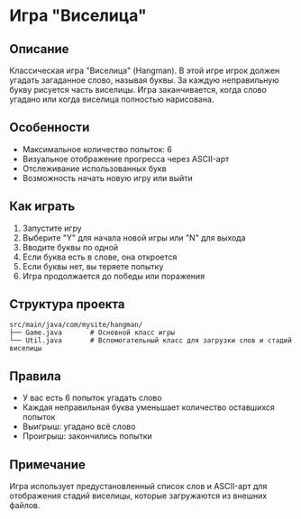 # Игра "Виселица"

## Описание
Классическая игра "Виселица" (Hangman). В этой игре игрок должен угадать загаданное слово, называя буквы. За каждую неправильную букву рисуется часть виселицы. Игра заканчивается, когда слово угадано или когда виселица полностью нарисована.

## Особенности
- Максимальное количество попыток: 6
- Визуальное отображение прогресса через ASCII-арт
- Отслеживание использованных букв
- Возможность начать новую игру или выйти

## Как играть
1. Запустите игру
2. Выберите "Y" для начала новой игры или "N" для выхода
3. Вводите буквы по одной
4. Если буква есть в слове, она откроется
5. Если буквы нет, вы теряете попытку
6. Игра продолжается до победы или поражения

## Структура проекта
```
src/main/java/com/mysite/hangman/
├── Game.java       # Основной класс игры
└── Util.java       # Вспомогательный класс для загрузки слов и стадий виселицы
```

## Правила
- У вас есть 6 попыток угадать слово
- Каждая неправильная буква уменьшает количество оставшихся попыток
- Выигрыш: угадано всё слово
- Проигрыш: закончились попытки

## Примечание
Игра использует предустановленный список слов и ASCII-арт для отображения стадий виселицы, которые загружаются из внешних файлов. 
